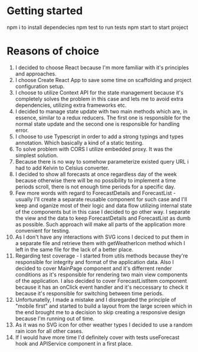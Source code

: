 # Getting started
npm i to install dependecies
npm test to run tests
npm start to start project

# Reasons of choice
1. I decided to choose React because I'm more familiar with it's principles and approaches.
2. I choose Create React App to save some time on scaffolding and project configuration setup.
3. I choose to utilize Context API for the state management because it's completely solves the problem in this case and lets me to avoid extra dependencies, utilizing extra frameworks etc.
4. I decided to manage state update with two main methods which are, in essence, similar to a redux reducers. The first one is responsible for the normal state update and the second one is responsible for handling error.
5. I choose to use Typescript in order to add a strong typings and types annotation. Which basically a kind of a static testing.
6. To solve problem with CORS I utilize embedded proxy. It was the simplest solution.
7. Because there is no way to somehow parameterize existed query URL i had to add Kelvin to Celsius converter.
8. I decided to show all forecasts at once regardless day of the week because otherwise there will be no possibility to implement a time periods scroll, there is not enough time periods for a specific day.
9. Few more words with regard to ForecastDetails and ForecastList - usually I'll create a separate reusable component for such case and I'll keep and oganize most of their logic and data flow utilizing internal state of the components but in this case I decided to go other way. I separate the view and the data to keep ForecastDetails and ForecastList as dumb as possible. Such approach will make all parts of the application more convenient for testing.
10. As I don't have any interactions with SVG icons I deciced to put them in a separate file and retrieve them with getWeatherIcon method which I left in the same file for the lack of a better place.
11. Regarding test coverage - I started from utils methods because they're responsible for integrity and format of the application data. Also I decided to cover MainPage component and it's differrent render conditions as it's responsible for rendering two main view components of the application. I also decided to cover ForecastListItem component because it has an onClick event handler and it's neccessary to check it because it's responsible for switching between time periods.
12. Unfortunatelly, I made a mistake and I disregarded the principle of "mobile first" and started to build a layout from the large screen which in the end brought me to a decision to skip creating a responsive design because I'm running out of time.
13. As it was no SVG icon for other weather types I decided to use a random rain icon for all other cases.
14. If I would have more time I'd definitely cover with tests useForecast hook and APIService component in a first place.